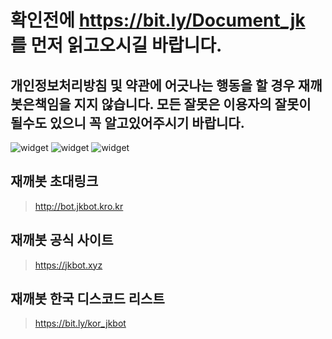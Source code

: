 # 확인전에 https://bit.ly/Document_jk 를 먼저 읽고오시길 바랍니다.
## 개인정보처리방침 및 약관에 어긋나는 행동을 할 경우 재깨봇은책임을 지지 않습니다. 모든 잘못은 이용자의 잘못이 될수도 있으니 꼭 알고있어주시기 바랍니다.

<img src="https://koreanbots.dev/api/widget/bots/status/867401846519234580.svg" alt="widget">
<img src="https://koreanbots.dev/api/widget/bots/votes/867401846519234580.svg" alt="widget">
<img src="https://koreanbots.dev/api/widget/bots/servers/867401846519234580.svg" alt="widget">

## 재깨봇 초대링크
> http://bot.jkbot.kro.kr
## 재깨봇 공식 사이트
> https://jkbot.xyz
## 재깨봇 한국 디스코드 리스트
> https://bit.ly/kor_jkbot

